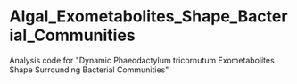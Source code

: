 # Algal_Exometabolites_Shape_Bacterial_Communities
Analysis code for "Dynamic Phaeodactylum tricornutum Exometabolites Shape Surrounding Bacterial Communities"
